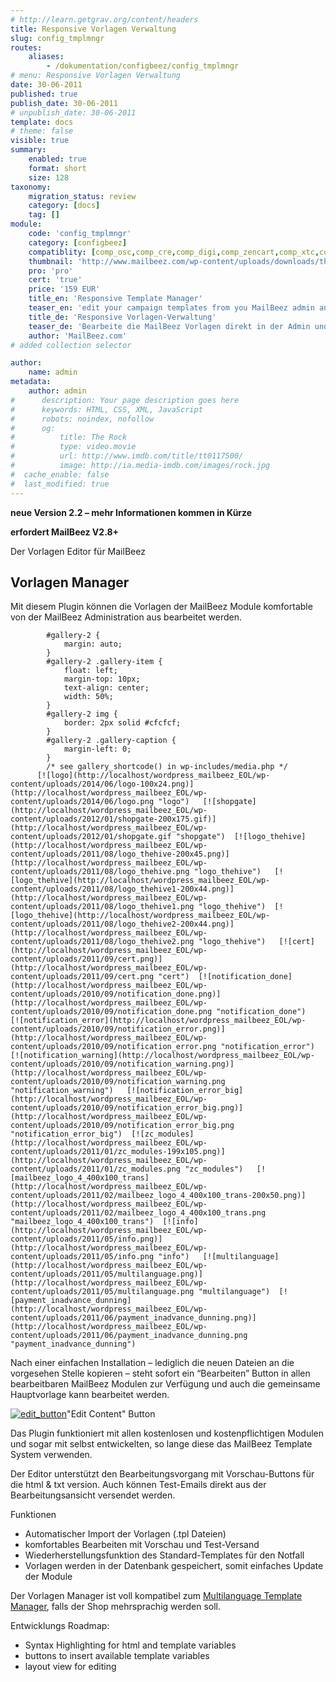 ```yaml
---
# http://learn.getgrav.org/content/headers
title: Responsive Vorlagen Verwaltung
slug: config_tmplmngr
routes:
    aliases:
        - /dokumentation/configbeez/config_tmplmngr
# menu: Responsive Vorlagen Verwaltung
date: 30-06-2011
published: true
publish_date: 30-06-2011
# unpublish_date: 30-06-2011
template: docs
# theme: false
visible: true
summary:
    enabled: true
    format: short
    size: 128
taxonomy:
    migration_status: review
    category: [docs]
    tag: []
module:
    code: 'config_tmplmngr'
    category: [configbeez]
    compatiblity: [comp_osc,comp_cre,comp_digi,comp_zencart,comp_xtc,comp_gambio]
    thumbnail: 'http://www.mailbeez.com/wp-content/uploads/downloads/thumbnails/2011/08/icon_321.png'
    pro: 'pro'
    cert: 'true'
    price: '159 EUR'
    title_en: 'Responsive Template Manager'
    teaser_en: 'edit your campaign templates from you MailBeez admin and send responsive Emails'
    title_de: 'Responsive Vorlagen-Verwaltung'
    teaser_de: 'Bearbeite die MailBeez Vorlagen direkt in der Admin und versende responsive Emails'
    author: 'MailBeez.com'
# added collection selector

author:
    name: admin
metadata:
    author: admin
#      description: Your page description goes here
#      keywords: HTML, CSS, XML, JavaScript
#      robots: noindex, nofollow
#      og:
#          title: The Rock
#          type: video.movie
#          url: http://www.imdb.com/title/tt0117500/
#          image: http://ia.media-imdb.com/images/rock.jpg
#  cache_enable: false
#  last_modified: true
---
```


**neue Version 2.2 – mehr Informationen kommen in Kürze**

**erfordert MailBeez V2.8+**

Der Vorlagen Editor für MailBeez

## Vorlagen Manager

Mit diesem Plugin können die Vorlagen der MailBeez Module komfortable von der MailBeez Administration aus bearbeitet werden.

 
			#gallery-2 {
				margin: auto;
			}
			#gallery-2 .gallery-item {
				float: left;
				margin-top: 10px;
				text-align: center;
				width: 50%;
			}
			#gallery-2 img {
				border: 2px solid #cfcfcf;
			}
			#gallery-2 .gallery-caption {
				margin-left: 0;
			}
			/* see gallery_shortcode() in wp-includes/media.php */
		  [![logo](http://localhost/wordpress_mailbeez_EOL/wp-content/uploads/2014/06/logo-100x24.png)](http://localhost/wordpress_mailbeez_EOL/wp-content/uploads/2014/06/logo.png "logo")   [![shopgate](http://localhost/wordpress_mailbeez_EOL/wp-content/uploads/2012/01/shopgate-200x175.gif)](http://localhost/wordpress_mailbeez_EOL/wp-content/uploads/2012/01/shopgate.gif "shopgate")  [![logo_thehive](http://localhost/wordpress_mailbeez_EOL/wp-content/uploads/2011/08/logo_thehive-200x45.png)](http://localhost/wordpress_mailbeez_EOL/wp-content/uploads/2011/08/logo_thehive.png "logo_thehive")   [![logo_thehive](http://localhost/wordpress_mailbeez_EOL/wp-content/uploads/2011/08/logo_thehive1-200x44.png)](http://localhost/wordpress_mailbeez_EOL/wp-content/uploads/2011/08/logo_thehive1.png "logo_thehive")  [![logo_thehive](http://localhost/wordpress_mailbeez_EOL/wp-content/uploads/2011/08/logo_thehive2-200x44.png)](http://localhost/wordpress_mailbeez_EOL/wp-content/uploads/2011/08/logo_thehive2.png "logo_thehive")   [![cert](http://localhost/wordpress_mailbeez_EOL/wp-content/uploads/2011/09/cert.png)](http://localhost/wordpress_mailbeez_EOL/wp-content/uploads/2011/09/cert.png "cert")  [![notification_done](http://localhost/wordpress_mailbeez_EOL/wp-content/uploads/2010/09/notification_done.png)](http://localhost/wordpress_mailbeez_EOL/wp-content/uploads/2010/09/notification_done.png "notification_done")   [![notification_error](http://localhost/wordpress_mailbeez_EOL/wp-content/uploads/2010/09/notification_error.png)](http://localhost/wordpress_mailbeez_EOL/wp-content/uploads/2010/09/notification_error.png "notification_error")  [![notification_warning](http://localhost/wordpress_mailbeez_EOL/wp-content/uploads/2010/09/notification_warning.png)](http://localhost/wordpress_mailbeez_EOL/wp-content/uploads/2010/09/notification_warning.png "notification_warning")   [![notification_error_big](http://localhost/wordpress_mailbeez_EOL/wp-content/uploads/2010/09/notification_error_big.png)](http://localhost/wordpress_mailbeez_EOL/wp-content/uploads/2010/09/notification_error_big.png "notification_error_big")  [![zc_modules](http://localhost/wordpress_mailbeez_EOL/wp-content/uploads/2011/01/zc_modules-199x105.png)](http://localhost/wordpress_mailbeez_EOL/wp-content/uploads/2011/01/zc_modules.png "zc_modules")   [![mailbeez_logo_4_400x100_trans](http://localhost/wordpress_mailbeez_EOL/wp-content/uploads/2011/02/mailbeez_logo_4_400x100_trans-200x50.png)](http://localhost/wordpress_mailbeez_EOL/wp-content/uploads/2011/02/mailbeez_logo_4_400x100_trans.png "mailbeez_logo_4_400x100_trans")  [![info](http://localhost/wordpress_mailbeez_EOL/wp-content/uploads/2011/05/info.png)](http://localhost/wordpress_mailbeez_EOL/wp-content/uploads/2011/05/info.png "info")   [![multilanguage](http://localhost/wordpress_mailbeez_EOL/wp-content/uploads/2011/05/multilanguage.png)](http://localhost/wordpress_mailbeez_EOL/wp-content/uploads/2011/05/multilanguage.png "multilanguage")  [![payment_inadvance_dunning](http://localhost/wordpress_mailbeez_EOL/wp-content/uploads/2011/06/payment_inadvance_dunning.png)](http://localhost/wordpress_mailbeez_EOL/wp-content/uploads/2011/06/payment_inadvance_dunning.png "payment_inadvance_dunning") 

Nach einer einfachen Installation – lediglich die neuen Dateien an die vorgesehen Stelle kopieren – steht sofort ein “Bearbeiten” Button in allen bearbeitbaren MailBeez Modulen zur Verfügung und auch die gemeinsame Hauptvorlage kann bearbeitet werden.

[![](http://www.mailbeez.com/wp-content/uploads/2011/03/edit_button.png "edit_button")](http://www.mailbeez.com/wp-content/uploads/2011/03/edit_button.png)"Edit Content" Button

 

Das Plugin funktioniert mit allen kostenlosen und kostenpflichtigen Modulen und sogar mit selbst entwickelten, so lange diese das MailBeez Template System verwenden.

Der Editor unterstützt den Bearbeitungsvorgang mit Vorschau-Buttons für die html & txt version. Auch können Test-Emails direkt aus der Bearbeitungsansicht versendet werden.

Funktionen

- Automatischer Import der Vorlagen (.tpl Dateien)
- komfortables Bearbeiten mit Vorschau und Test-Versand
- Wiederherstellungsfunktion des Standard-Templates für den Notfall
- Vorlagen werden in der Datenbank gespeichert, somit einfaches Update der Module

Der Vorlagen Manager ist voll kompatibel zum [Multilanguage Template Manager](/documentation/configbeez/config_tmplmngr_lng/ "Multilanguage Template Manager"), falls der Shop mehrsprachig werden soll.

Entwicklungs Roadmap:

- Syntax Highlighting for html and template variables
- buttons to insert available template variables
- layout view for editing

 
